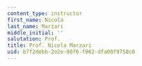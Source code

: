```yaml
---
content_type: instructor
first_name: Nicola
last_name: Marzari
middle_initial: ''
salutation: Prof.
title: Prof. Nicola Marzari
uid: b7f2debb-2e2e-90f6-f962-dfa00f9758c0
---
```


